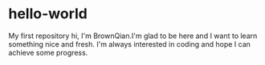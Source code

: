 # hello-world
My first repository
hi, I'm BrownQian.I'm glad to be here and I want to learn something nice and fresh.
I'm always interested in coding and hope I can achieve some progress.
